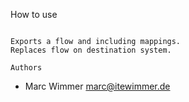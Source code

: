 How to use
~~~~~~~~~~~~

Exports a flow and including mappings.
Replaces flow on destination system.

Authors
~~~~~~~~~~~~~~~

* Marc Wimmer <marc@itewimmer.de>

